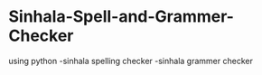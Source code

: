 # Sinhala-Spell-and-Grammer-Checker
using python
-sinhala spelling checker
-sinhala grammer checker
